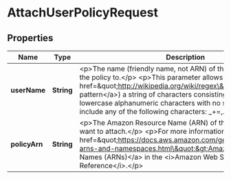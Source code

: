 

# AttachUserPolicyRequest


## Properties

| Name | Type | Description | Notes |
|------------ | ------------- | ------------- | -------------|
|**userName** | **String** | &lt;p&gt;The name (friendly name, not ARN) of the IAM user to attach the policy to.&lt;/p&gt; &lt;p&gt;This parameter allows (through its &lt;a href&#x3D;\&quot;http://wikipedia.org/wiki/regex\&quot;&gt;regex pattern&lt;/a&gt;) a string of characters consisting of upper and lowercase alphanumeric characters with no spaces. You can also include any of the following characters: _+&#x3D;,.@-&lt;/p&gt; |  |
|**policyArn** | **String** | &lt;p&gt;The Amazon Resource Name (ARN) of the IAM policy you want to attach.&lt;/p&gt; &lt;p&gt;For more information about ARNs, see &lt;a href&#x3D;\&quot;https://docs.aws.amazon.com/general/latest/gr/aws-arns-and-namespaces.html\&quot;&gt;Amazon Resource Names (ARNs)&lt;/a&gt; in the &lt;i&gt;Amazon Web Services General Reference&lt;/i&gt;.&lt;/p&gt; |  |



